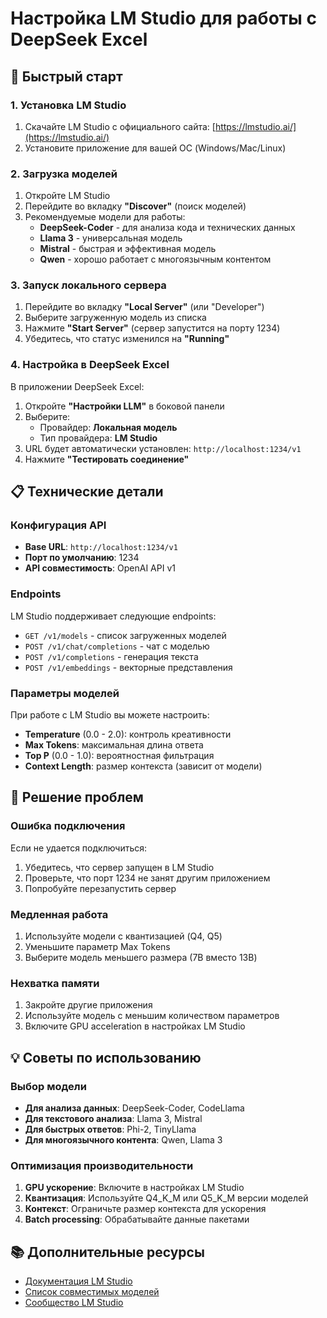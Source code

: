 # Настройка LM Studio для работы с DeepSeek Excel

## 🚀 Быстрый старт

### 1. Установка LM Studio
1. Скачайте LM Studio с официального сайта: [https://lmstudio.ai/](https://lmstudio.ai/)
2. Установите приложение для вашей ОС (Windows/Mac/Linux)

### 2. Загрузка моделей
1. Откройте LM Studio
2. Перейдите во вкладку **"Discover"** (поиск моделей)
3. Рекомендуемые модели для работы:
   - **DeepSeek-Coder** - для анализа кода и технических данных
   - **Llama 3** - универсальная модель
   - **Mistral** - быстрая и эффективная модель
   - **Qwen** - хорошо работает с многоязычным контентом

### 3. Запуск локального сервера
1. Перейдите во вкладку **"Local Server"** (или "Developer")
2. Выберите загруженную модель из списка
3. Нажмите **"Start Server"** (сервер запустится на порту 1234)
4. Убедитесь, что статус изменился на **"Running"**

### 4. Настройка в DeepSeek Excel

В приложении DeepSeek Excel:

1. Откройте **"Настройки LLM"** в боковой панели
2. Выберите:
   - Провайдер: **Локальная модель**
   - Тип провайдера: **LM Studio**
3. URL будет автоматически установлен: `http://localhost:1234/v1`
4. Нажмите **"Тестировать соединение"**

## 📋 Технические детали

### Конфигурация API
- **Base URL**: `http://localhost:1234/v1`
- **Порт по умолчанию**: 1234
- **API совместимость**: OpenAI API v1

### Endpoints
LM Studio поддерживает следующие endpoints:
- `GET /v1/models` - список загруженных моделей
- `POST /v1/chat/completions` - чат с моделью
- `POST /v1/completions` - генерация текста
- `POST /v1/embeddings` - векторные представления

### Параметры моделей
При работе с LM Studio вы можете настроить:
- **Temperature** (0.0 - 2.0): контроль креативности
- **Max Tokens**: максимальная длина ответа
- **Top P** (0.0 - 1.0): вероятностная фильтрация
- **Context Length**: размер контекста (зависит от модели)

## 🔧 Решение проблем

### Ошибка подключения
Если не удается подключиться:
1. Убедитесь, что сервер запущен в LM Studio
2. Проверьте, что порт 1234 не занят другим приложением
3. Попробуйте перезапустить сервер

### Медленная работа
1. Используйте модели с квантизацией (Q4, Q5)
2. Уменьшите параметр Max Tokens
3. Выберите модель меньшего размера (7B вместо 13B)

### Нехватка памяти
1. Закройте другие приложения
2. Используйте модель с меньшим количеством параметров
3. Включите GPU acceleration в настройках LM Studio

## 💡 Советы по использованию

### Выбор модели
- **Для анализа данных**: DeepSeek-Coder, CodeLlama
- **Для текстового анализа**: Llama 3, Mistral
- **Для быстрых ответов**: Phi-2, TinyLlama
- **Для многоязычного контента**: Qwen, Llama 3

### Оптимизация производительности
1. **GPU ускорение**: Включите в настройках LM Studio
2. **Квантизация**: Используйте Q4_K_M или Q5_K_M версии моделей
3. **Контекст**: Ограничьте размер контекста для ускорения
4. **Batch processing**: Обрабатывайте данные пакетами

## 📚 Дополнительные ресурсы

- [Документация LM Studio](https://lmstudio.ai/docs)
- [Список совместимых моделей](https://lmstudio.ai/models)
- [Сообщество LM Studio](https://discord.gg/lmstudio)